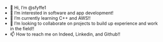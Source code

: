 - 👋 Hi, I’m @sfyffe1
- 👀 I’m interested in software and app development!
- 🌱 I’m currently learning C++ and AWS!!
- 💞️ I’m looking to collaborate on projects to build up experience and work in the field!!
- 📫 How to reach me on Indeed, Linkedin, and Github!!

<!---
sfyffe1/sfyffe1 is a ✨ special ✨ repository because its `README.md` (this file) appears on your GitHub profile.
You can click the Preview link to take a look at your changes.
--->
